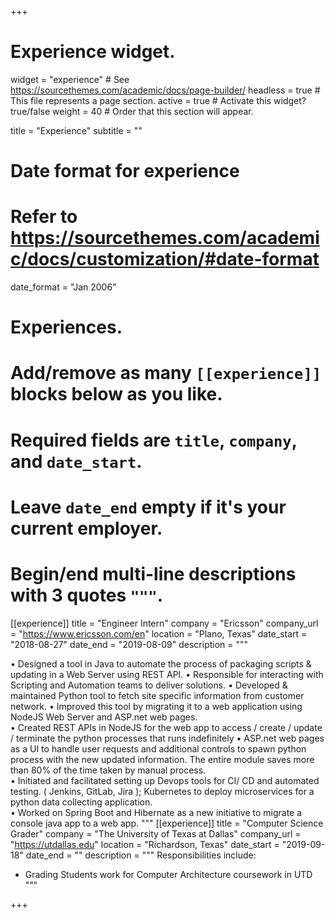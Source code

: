+++
# Experience widget.
widget = "experience"  # See https://sourcethemes.com/academic/docs/page-builder/
headless = true  # This file represents a page section.
active = true  # Activate this widget? true/false
weight = 40  # Order that this section will appear.

title = "Experience"
subtitle = ""

# Date format for experience
#   Refer to https://sourcethemes.com/academic/docs/customization/#date-format
date_format = "Jan 2006"

# Experiences.
#   Add/remove as many `[[experience]]` blocks below as you like.
#   Required fields are `title`, `company`, and `date_start`.
#   Leave `date_end` empty if it's your current employer.
#   Begin/end multi-line descriptions with 3 quotes `"""`.
[[experience]]
  title = "Engineer Intern"
  company = "Ericsson"
  company_url = "https://www.ericsson.com/en"
  location = "Plano, Texas"
  date_start = "2018-08-27"
  date_end = "2019-08-09"
  description = """
  <!-- Responsibilities include: -->
  
• Designed a tool in ​Java ​to automate the process of packaging scripts & updating in a Web Server using REST API. 
• Responsible for interacting with Scripting and Automation teams to deliver solutions. 
• Developed & maintained Python tool to fetch site specific information from customer network. 
• Improved this tool by migrating it to a web application using NodeJS Web Server and ASP.net web pages.  
• Created REST APIs in NodeJS for the web app to access / create / update / terminate the python processes that runs indefinitely 
• ASP.net web pages as a UI to handle user requests and additional controls to spawn python process with the new updated information. The entire module saves more than 80% of the time taken by manual process.  
• Initiated and facilitated setting up Devops tools for CI/ CD and automated testing. ( Jenkins, GitLab, Jira ); Kubernetes to deploy microservices for a python data collecting application.  
• Worked on Spring Boot and Hibernate as a new initiative to migrate a console java app to a web app. 
  """
[[experience]]
  title = "Computer Science Grader"
  company = "The University of Texas at Dallas"
  company_url = "https://utdallas.edu"
  location = "Richardson, Texas"
  date_start = "2019-09-18"
  date_end = ""
  description = """
  Responsibilities include:
  
  * Grading Students work for Computer Architecture coursework in UTD
  """

+++
